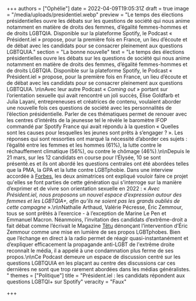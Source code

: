 +++
authors = ["Ophélie"]
date = 2022-04-09T19:05:31Z
draft = true
image = "/media/uploads/presidentiel.webp"
preview = "Le temps des élections présidentielles ouvre les débats sur les questions de société qui nous anime notamment en matière de droits des femmes, d’égalité femmes-hommes et de droits LGBTQIA. Disponible sur la plateforme Spotify, le Podcast « Président.iel » propose, pour la première fois en France, un lieu d’écoute et de débat avec les candidats pour se consacrer pleinement aux questions LGBTQUIA."
section = "La bonne nouvelle"
text = "Le temps des élections présidentielles ouvre les débats sur les questions de société qui nous anime notamment en matière de droits des femmes, d’égalité femmes-hommes et de droits LGBTQIA. Disponible sur la plateforme Spotify, le Podcast « Président.iel » propose, pour la première fois en France, un lieu d’écoute et de débat avec les candidats pour se consacrer pleinement aux questions LGBTQUIA. \n\nAvec leur autre Podcast « _Coming out_ » portant sur l’orientation sexuelle qui avait rencontré un joli succès, Élise Goldfarb et Julia Layani, entrepreneuses et créatrices de contenu, voulaient aborder une nouvelle fois ces questions de société avec les personnalités de l’élection présidentielle. Parler de ces thématiques permet de renouer avec les centres d’intérêts de la jeunesse tel le révèle le baromètre IFOP commandé par Spotify France qui avait répondu à la question « Quelles sont les causes pour lesquelles les jeunes sont prêts à s’engager ? ». Les réponses qui sont ressorties ont marqué la nécessité d’aborder ces sujets : l’égalité entre les femmes et les hommes (61%), la lutte contre le réchauffement climatique (56%), ou contre le chômage (46%).\n\nDepuis le 21 mars, sur les 12 candidats en course pour l’Élysée, 10 se sont présenté.es et ils ont abordé les questions centrales ont été abordées telles que la PMA, la GPA et la lutte contre LGBTphobie. Dans une interview accordée à [Forbes](https://www.forbes.fr/politique/president-iel-le-podcast-qui-met-la-question-de-legalite-femmes-hommes-et-des-lgbtqia-au-coeur-du-debat/), les deux animatrices ont expliqué vouloir faire ce projet qu'elles se font parties de cette génération qui s'interroge sur la manière d’exprimer et de vivre son orientation sexuelle en 2022 : « _Avec Président.iel, nous proposons un nouvel espace d’expression autour des femmes et les LGBTQIA+, afin qu’ils ne soient pas les grands oubliés de cette campagne_ ».\n\nNathalie Arthaud, Valérie Pécresse, Éric Zemmour, tous se sont prêtés à l’exercice - à l’exception de Marine Le Pen et Emmanuel Macron. Néanmoins, l’invitation des candidats d’extrême-droit a fait débat comme l’écrivait le Magazine [Têtu](https://tetu.com/2022/03/23/election-presidentielle-2022-podcast-president-iel-lgbt-spotify-invite-candidat-eric-zemmour-billet-critique/) dénonçant l’intervention d’Éric Zemmour comme une mise en lumière de ses propos LGBTphobes.  Bien que l’échange en direct à la radio permet de réagir quasi-instantanément et d’expliquer efficacement la propagande anti-LGBT de l'extrême droite reconnaît le média, il a appelé à une condamnation plus ferme de ses propos.\n\nCe Podcast demeure un espace de discussion centré sur les questions  LGBTQUIA en les plaçant au centre des discussions car ces dernières ne sont que trop rarement abordées dans les médias généralistes. "
themes = ["Politique"]
title = "Président.iel : les candidats répondent aux questions LGBTQI+ sur Spotify"
veracity = "Faux"

+++

